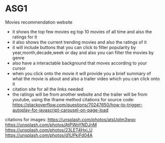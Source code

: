 # ASG1
 Movies recommendation website
 - it shows the top few movies eg top 10 movies of all time and also the ratings for it
 - it also shows the current trending movies and also the ratings of it
 - it will include buttons that you can click to filter popularity by year,month,decade,week or day and also you can filter the movies by genre
 - also have a interactable background that moves according to your cursor
 - when you click onto the movie it will provide you a brief summary of what the movie is about and also a trailer video which you can click onto it
 - citation site for all the links needed
 - the ratings will be from another website and the trailer will be from  youtube, using the iframe method
 citations for source code: https://stackoverflow.com/questions/70247650/how-to-trigger-autoplay-for-javascript-carousel-on-page-load
 
 citations for images: https://unsplash.com/photos/atsUqIm3wxo
 https://unsplash.com/photos/AtPWnYNDJnM
 https://unsplash.com/photos/23LET4Hxj_U
 https://unsplash.com/photos/d1UPkiFd04A
